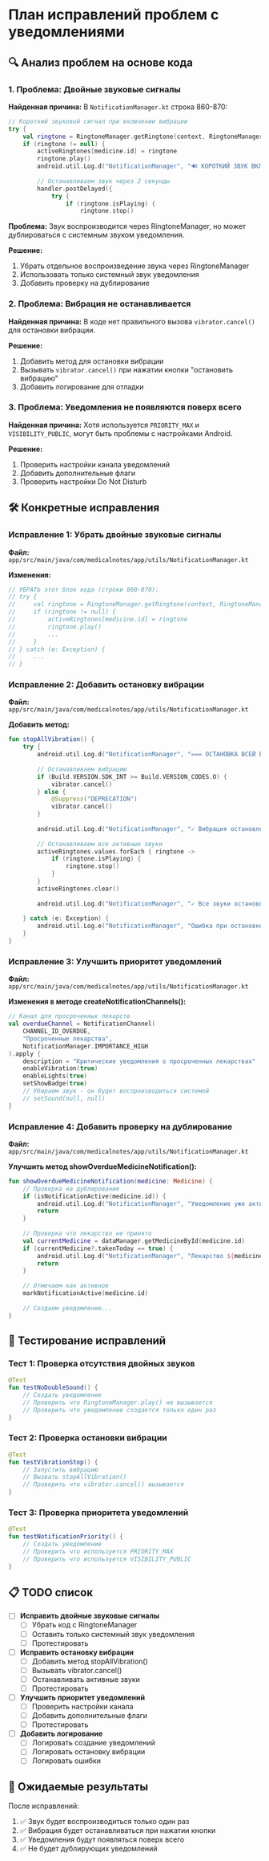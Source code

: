 # План исправлений проблем с уведомлениями

## 🔍 Анализ проблем на основе кода

### 1. Проблема: Двойные звуковые сигналы

**Найденная причина:**
В `NotificationManager.kt` строка 860-870:
```kotlin
// Короткий звуковой сигнал при включении вибрации
try {
    val ringtone = RingtoneManager.getRingtone(context, RingtoneManager.getDefaultUri(RingtoneManager.TYPE_NOTIFICATION))
    if (ringtone != null) {
        activeRingtones[medicine.id] = ringtone
        ringtone.play()
        android.util.Log.d("NotificationManager", "🔊 КОРОТКИЙ ЗВУК ВКЛЮЧЕН: ${medicine.name}")
        
        // Останавливаем звук через 2 секунды
        handler.postDelayed({
            try {
                if (ringtone.isPlaying) {
                    ringtone.stop()
```

**Проблема:** Звук воспроизводится через RingtoneManager, но может дублироваться с системным звуком уведомления.

**Решение:**
1. Убрать отдельное воспроизведение звука через RingtoneManager
2. Использовать только системный звук уведомления
3. Добавить проверку на дублирование

### 2. Проблема: Вибрация не останавливается

**Найденная причина:**
В коде нет правильного вызова `vibrator.cancel()` для остановки вибрации.

**Решение:**
1. Добавить метод для остановки вибрации
2. Вызывать `vibrator.cancel()` при нажатии кнопки "остановить вибрацию"
3. Добавить логирование для отладки

### 3. Проблема: Уведомления не появляются поверх всего

**Найденная причина:**
Хотя используется `PRIORITY_MAX` и `VISIBILITY_PUBLIC`, могут быть проблемы с настройками Android.

**Решение:**
1. Проверить настройки канала уведомлений
2. Добавить дополнительные флаги
3. Проверить настройки Do Not Disturb

## 🛠️ Конкретные исправления

### Исправление 1: Убрать двойные звуковые сигналы

**Файл:** `app/src/main/java/com/medicalnotes/app/utils/NotificationManager.kt`

**Изменения:**
```kotlin
// УБРАТЬ этот блок кода (строки 860-870):
// try {
//     val ringtone = RingtoneManager.getRingtone(context, RingtoneManager.getDefaultUri(RingtoneManager.TYPE_NOTIFICATION))
//     if (ringtone != null) {
//         activeRingtones[medicine.id] = ringtone
//         ringtone.play()
//         ...
//     }
// } catch (e: Exception) {
//     ...
// }
```

### Исправление 2: Добавить остановку вибрации

**Файл:** `app/src/main/java/com/medicalnotes/app/utils/NotificationManager.kt`

**Добавить метод:**
```kotlin
fun stopAllVibration() {
    try {
        android.util.Log.d("NotificationManager", "=== ОСТАНОВКА ВСЕЙ ВИБРАЦИИ ===")
        
        // Останавливаем вибрацию
        if (Build.VERSION.SDK_INT >= Build.VERSION_CODES.O) {
            vibrator.cancel()
        } else {
            @Suppress("DEPRECATION")
            vibrator.cancel()
        }
        
        android.util.Log.d("NotificationManager", "✓ Вибрация остановлена")
        
        // Останавливаем все активные звуки
        activeRingtones.values.forEach { ringtone ->
            if (ringtone.isPlaying) {
                ringtone.stop()
            }
        }
        activeRingtones.clear()
        
        android.util.Log.d("NotificationManager", "✓ Все звуки остановлены")
        
    } catch (e: Exception) {
        android.util.Log.e("NotificationManager", "Ошибка при остановке вибрации", e)
    }
}
```

### Исправление 3: Улучшить приоритет уведомлений

**Файл:** `app/src/main/java/com/medicalnotes/app/utils/NotificationManager.kt`

**Изменения в методе createNotificationChannels():**
```kotlin
// Канал для просроченных лекарств
val overdueChannel = NotificationChannel(
    CHANNEL_ID_OVERDUE,
    "Просроченные лекарства",
    NotificationManager.IMPORTANCE_HIGH
).apply {
    description = "Критические уведомления о просроченных лекарствах"
    enableVibration(true)
    enableLights(true)
    setShowBadge(true)
    // Убираем звук - он будет воспроизводиться системой
    // setSound(null, null)
}
```

### Исправление 4: Добавить проверку на дублирование

**Файл:** `app/src/main/java/com/medicalnotes/app/utils/NotificationManager.kt`

**Улучшить метод showOverdueMedicineNotification():**
```kotlin
fun showOverdueMedicineNotification(medicine: Medicine) {
    // Проверка на дублирование
    if (isNotificationActive(medicine.id)) {
        android.util.Log.d("NotificationManager", "Уведомление уже активно для ${medicine.name}, пропускаем")
        return
    }
    
    // Проверка что лекарство не принято
    val currentMedicine = dataManager.getMedicineById(medicine.id)
    if (currentMedicine?.takenToday == true) {
        android.util.Log.d("NotificationManager", "Лекарство ${medicine.name} уже принято, пропускаем")
        return
    }
    
    // Отмечаем как активное
    markNotificationActive(medicine.id)
    
    // Создаем уведомление...
}
```

## 🧪 Тестирование исправлений

### Тест 1: Проверка отсутствия двойных звуков
```kotlin
@Test
fun testNoDoubleSound() {
    // Создать уведомление
    // Проверить что RingtoneManager.play() не вызывается
    // Проверить что уведомление создается только один раз
}
```

### Тест 2: Проверка остановки вибрации
```kotlin
@Test
fun testVibrationStop() {
    // Запустить вибрацию
    // Вызвать stopAllVibration()
    // Проверить что vibrator.cancel() вызывается
}
```

### Тест 3: Проверка приоритета уведомлений
```kotlin
@Test
fun testNotificationPriority() {
    // Создать уведомление
    // Проверить что используется PRIORITY_MAX
    // Проверить что используется VISIBILITY_PUBLIC
}
```

## 📋 TODO список

- [ ] **Исправить двойные звуковые сигналы**
  - [ ] Убрать код с RingtoneManager
  - [ ] Оставить только системный звук уведомления
  - [ ] Протестировать

- [ ] **Исправить остановку вибрации**
  - [ ] Добавить метод stopAllVibration()
  - [ ] Вызывать vibrator.cancel()
  - [ ] Останавливать активные звуки
  - [ ] Протестировать

- [ ] **Улучшить приоритет уведомлений**
  - [ ] Проверить настройки канала
  - [ ] Добавить дополнительные флаги
  - [ ] Протестировать

- [ ] **Добавить логирование**
  - [ ] Логировать создание уведомлений
  - [ ] Логировать остановку вибрации
  - [ ] Логировать ошибки

## 🎯 Ожидаемые результаты

После исправлений:
1. ✅ Звук будет воспроизводиться только один раз
2. ✅ Вибрация будет останавливаться при нажатии кнопки
3. ✅ Уведомления будут появляться поверх всего
4. ✅ Не будет дублирующих уведомлений 